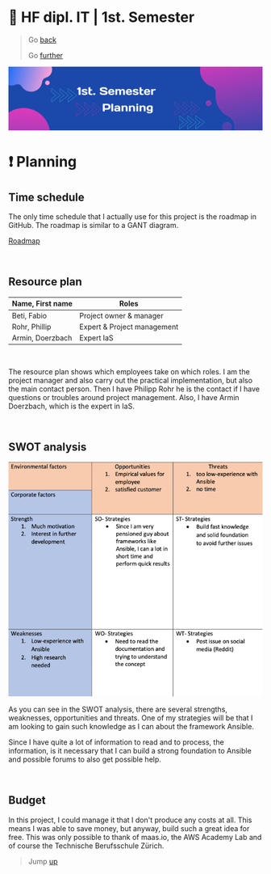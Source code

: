 # :ticket: HF dipl. IT | 1st. Semester

> Go [back](/docs/clarification.md)
>
> Go [further](/docs/variation.md)

![Banner](/img/banner2.png)

# :exclamation: Planning

## Time schedule

The only time schedule that I actually use for this project is the roadmap in GitHub. The roadmap is similar to a GANT diagram.

[Roadmap](https://github.com/users/fo-b/projects/2/views/3)

<br>

## Resource plan

| Name, First name | Roles                      |
|-----------------|-----------------------------|
| Beti, Fabio      | Project owner & manager    |  
| Rohr, Phillip    | Expert & Project management|   
| Armin, Doerzbach | Expert IaS                 | 

<br>

The resource plan shows which employees take on which roles.  I am the project manager and also carry out the practical implementation, but also the main contact person. Then I have Philipp Rohr he is the contact if I have questions or troubles around project management. Also, I have Armin Doerzbach, which is the expert in IaS.

<br>

## SWOT analysis

![SWOT](/img/swot.png)

As you can see in the SWOT analysis, there are several strengths, weaknesses, opportunities and threats. One of my strategies will be that I am looking to gain such knowledge as I can about the framework Ansible. 

Since I have quite a lot of information to read and to process, the information, is it necessary that I can build a strong foundation to Ansible and possible forums to also get possible help.

<br>

## Budget

In this project, I could manage it that I don't produce any costs at all. This means I was able to save money, but anyway, build such a great idea for free. This was only possible to thank of maas.io, the AWS Academy Lab and of course the Technische Berufsschule Zürich.

> Jump [up](#🎫-hf-dipl-it--1st-semester)